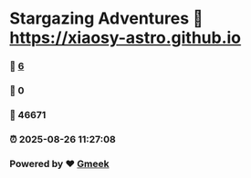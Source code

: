 # Stargazing Adventures :link: https://xiaosy-astro.github.io 
### :page_facing_up: [6](https://xiaosy-astro.github.io/tag.html) 
### :speech_balloon: 0 
### :hibiscus: 46671 
### :alarm_clock: 2025-08-26 11:27:08 
### Powered by :heart: [Gmeek](https://github.com/Meekdai/Gmeek)
